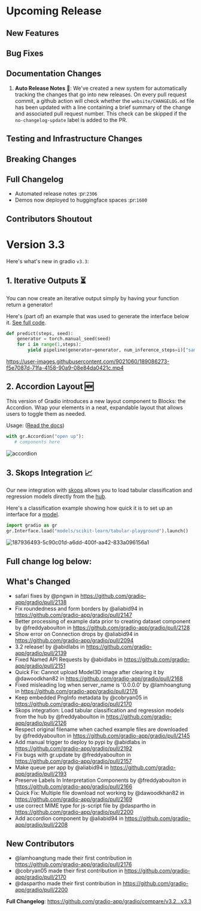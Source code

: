 # Upcoming Release 

## New Features

## Bug Fixes

## Documentation Changes
1. **Auto Release Notes** 🤖: We've created a new system for automatically tracking the changes that go
    into new releases. On every pull request commit,
    a github action will check whether the `website/CHANGELOG.md` file has been updated with a line containing a brief summary
    of the change and associated pull request number. This check can be skipped if the `no-changelog-update` label is added
    to the PR. 

## Testing and Infrastructure Changes

## Breaking Changes

## Full Changelog
* Automated release notes :pr:`2306` 
* Demos now deployed to huggingface spaces :pr:`1600`

## Contributors Shoutout


# Version 3.3

Here's what's new in gradio `v3.3`:

## 1. Iterative Outputs ⏳  

You can now create an iterative output simply by having your function return a generator!

Here's (part of) an example that was used to generate the interface below it. [See full code](https://colab.research.google.com/drive/1m9bWS6B82CT7bw-m4L6AJR8za7fEK7Ov?usp=sharing).

```python
def predict(steps, seed):
    generator = torch.manual_seed(seed)
    for i in range(1,steps):
        yield pipeline(generator=generator, num_inference_steps=i)["sample"][0]
```


https://user-images.githubusercontent.com/9021060/189086273-f5e7087d-71fa-4158-90a9-08e84da0421c.mp4



## 2. Accordion Layout 🆕 

This version of Gradio introduces a new layout component to Blocks: the Accordion. Wrap your elements in a neat, expandable layout that allows users to toggle them as needed. 

Usage: ([Read the docs](https://gradio.app/docs/#accordion))

```python
with gr.Accordion("open up"):
   # components here 
```

![accordion](https://user-images.githubusercontent.com/9021060/189088465-f0ffd7f0-fc6a-42dc-9249-11c5e1e0529b.gif)


## 3. Skops Integration 📈 

Our new integration with [skops](https://huggingface.co/blog/skops) allows you to load tabular classification and regression models directly from the [hub](https://huggingface.co/models). 

Here's a classification example showing how quick it is to set up an interface for a [model](https://huggingface.co/scikit-learn/tabular-playground).

```python
import gradio as gr
gr.Interface.load("models/scikit-learn/tabular-playground").launch()
```

![187936493-5c90c01d-a6dd-400f-aa42-833a096156a1](https://user-images.githubusercontent.com/9021060/189090519-328fbcb4-120b-43c8-aa54-d6fccfa6b7e8.png)



## Full change log below:

## What's Changed
* safari fixes by @pngwn in https://github.com/gradio-app/gradio/pull/2138
* Fix roundedness and form borders by @aliabid94 in https://github.com/gradio-app/gradio/pull/2147
* Better processing of example data prior to creating dataset component by @freddyaboulton in https://github.com/gradio-app/gradio/pull/2128
* Show error on Connection drops by @aliabid94 in https://github.com/gradio-app/gradio/pull/2094
* 3.2 release! by @abidlabs in https://github.com/gradio-app/gradio/pull/2139
* Fixed Named API Requests by @abidlabs in https://github.com/gradio-app/gradio/pull/2151
* Quick Fix: Cannot upload Model3D image after clearing it by @dawoodkhan82 in https://github.com/gradio-app/gradio/pull/2168
* Fixed misleading log when server_name is '0.0.0.0' by @lamhoangtung in https://github.com/gradio-app/gradio/pull/2176
* Keep embedded PngInfo metadata by @cobryan05 in https://github.com/gradio-app/gradio/pull/2170
* Skops integration: Load tabular classification and regression models from the hub by @freddyaboulton in https://github.com/gradio-app/gradio/pull/2126
* Respect original filename when cached example files are downloaded by @freddyaboulton in https://github.com/gradio-app/gradio/pull/2145
* Add manual trigger to deploy to pypi by @abidlabs in https://github.com/gradio-app/gradio/pull/2192
* Fix bugs with gr.update by @freddyaboulton in https://github.com/gradio-app/gradio/pull/2157
* Make queue per app by @aliabid94 in https://github.com/gradio-app/gradio/pull/2193
* Preserve Labels In Interpretation Components by @freddyaboulton in https://github.com/gradio-app/gradio/pull/2166
* Quick Fix: Multiple file download not working by @dawoodkhan82 in https://github.com/gradio-app/gradio/pull/2169
* use correct MIME type for js-script file by @daspartho in https://github.com/gradio-app/gradio/pull/2200
* Add accordion component by @aliabid94 in https://github.com/gradio-app/gradio/pull/2208

## New Contributors
* @lamhoangtung made their first contribution in https://github.com/gradio-app/gradio/pull/2176
* @cobryan05 made their first contribution in https://github.com/gradio-app/gradio/pull/2170
* @daspartho made their first contribution in https://github.com/gradio-app/gradio/pull/2200

**Full Changelog**: https://github.com/gradio-app/gradio/compare/v3.2...v3.3